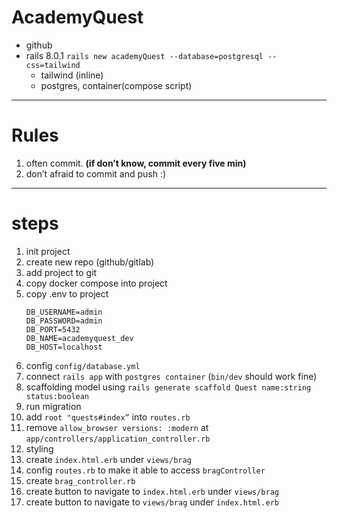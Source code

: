 # AcademyQuest
- github
- rails 8.0.1 `rails new academyQuest --database=postgresql --css=tailwind`
  - tailwind (inline)
  - postgres, container(compose script)

---

# Rules
1. often commit. **(if don’t know, commit every five min)**
2. don’t afraid to commit and push :)

---

# steps
1. init project
2. create new repo (github/gitlab)
3. add project to git
4. copy docker compose into project
5. copy .env to project
    ```
    DB_USERNAME=admin
    DB_PASSWORD=admin
    DB_PORT=5432
    DB_NAME=academyquest_dev
    DB_HOST=localhost
    ```
6. config `config/database.yml`
7. connect `rails app` with `postgres container` (`bin/dev` should work fine)
8. scaffolding model using `rails generate scaffold Quest name:string status:boolean `
9. run migration
10. add `root "quests#index”` into `routes.rb`
11. remove `allow_browser versions: :modern` at `app/controllers/application_controller.rb`
12. styling
13. create `index.html.erb` under `views/brag`
14. config `routes.rb` to make it able to access `bragController`
15. create `brag_controller.rb`
16. create button to navigate to `index.html.erb` under `views/brag`
17. create button to navigate to `views/brag` under `index.html.erb`
